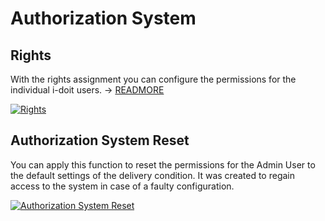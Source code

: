 # Authorization System

Rights
------

With the rights assignment you can configure the permissions for the individual i-doit users. → [READMORE](../../efficient-documentation/rights-management/index.md)

[![Rights](../../assets/images/en/system-administration/administration/authorization-system/1-as.png)](../../assets/images/en/system-administration/administration/authorization-system/1-as.png)

Authorization System Reset
--------------------------

You can apply this function to reset the permissions for the Admin User to the default settings of the delivery condition. It was created to regain access to the system in case of a faulty configuration.

[![Authorization System Reset](../../assets/images/en/system-administration/administration/authorization-system/1-as.png)](../../assets/images/en/system-administration/administration/authorization-system/1-as.png)